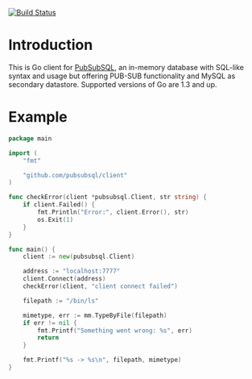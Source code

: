 [![Build Status](https://travis-ci.org/pubsubsql/client.svg?branch=master)](https://travis-ci.org/pubsubsql/client)

# Introduction

This is Go client for [PubSubSQL](https://github.com/pubsubsql/pubsubsql), an in-memory database with SQL-like syntax and usage but offering PUB-SUB functionality and MySQL as secondary datastore.
Supported versions of Go are 1.3 and up.


# Example
```go
package main

import (
	"fmt"

	"github.com/pubsubsql/client"
)

func checkError(client *pubsubsql.Client, str string) {
	if client.Failed() {
		fmt.Println("Error:", client.Error(), str)
		os.Exit(1)
	}
}

func main() {
	client := new(pubsubsql.Client)

	address := "localhost:7777"
	client.Connect(address)
	checkError(client, "client connect failed")

	filepath := "/bin/ls"

	mimetype, err := mm.TypeByFile(filepath)
	if err != nil {
		fmt.Printf("Something went wrong: %s", err)
		return
	}

	fmt.Printf("%s -> %s\n", filepath, mimetype)
}
```
